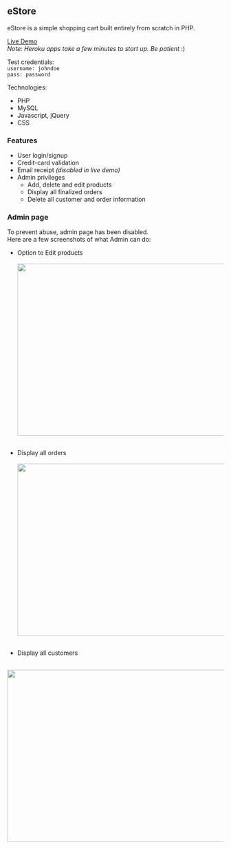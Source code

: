## eStore

eStore is a simple shopping cart built entirely from scratch in PHP.

[Live Demo](http://pawar-demo-estore.herokuapp.com/index.php/store/index) <br>
<i>Note: Heroku apps take a few minutes to start up. Be patient</i> :)

Test credentials: <br>
```username: johndoe```<br>
```pass: password```

Technologies:
* PHP
* MySQL
* Javascript, jQuery
* CSS


### Features
* User login/signup
* Credit-card validation
* Email receipt <i>(disabled in live demo)</i>
* Admin privileges
  * Add, delete and edit products
  * Display all finalized orders
  * Delete all customer and order information


### Admin page
To prevent abuse, admin page has been disabled.<br>
Here are a few screenshots of what Admin can do:

* Option to Edit products <br><br>
<img src="images/screen3.png" height="400px" width="700px"> <br><br>

* Display all orders <br><br>
<img src="images/screen1.png" height="400px" width="700px"> <br><br>

* Display all customers <br><br>
<img src="images/screen2.png" height="400px" width="700px">
